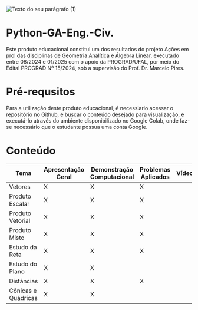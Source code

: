 
![Texto do seu parágrafo (1)](https://github.com/user-attachments/assets/f97d041f-8ae7-4384-9c5b-961e70b32985)



# Python-GA-Eng.-Civ.
Este produto educacional constitui um dos resultados do projeto Ações em prol das disciplinas de Geometria Analítica e Álgebra Linear, executado entre 08/2024 e 01/2025 com o apoio da PROGRAD/UFAL, por meio do Edital PROGRAD Nº 15/2024, sob a supervisão do Prof. Dr. Marcelo Pires.

# Pré-requsitos
Para a utilização deste produto educacional, é necessiario acessar o repositório no Github, e buscar o conteúdo desejado para visualização, e executá-lo através do ambiente disponibilizado no Google Colab, onde faz-se necessário que o estudante possua uma conta Google.

# Conteúdo

|Tema  | Apresentação Geral |Demonstração Computacional|Problemas Aplicados| Vídeos |
| ------------- | ------------- | ------------- | ------------- | ------------- |
| Vetores | X | X | X | |
| Produto Escalar | X | X | X | |
| Produto Vetorial | X | X | X ||
| Produto Misto | X | X | X | |
| Estudo da Reta | X | X | X | |
| Estudo do Plano | X | X |  | |
| Distâncias | X | X | X | |
| Cônicas e Quádricas | X | X |  | |



